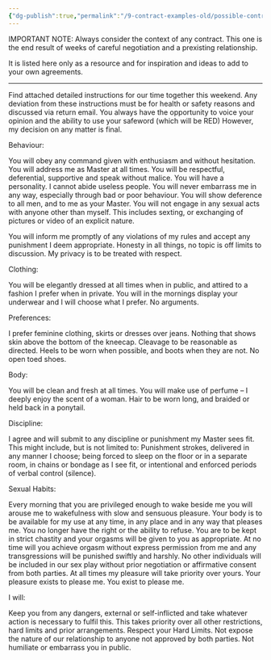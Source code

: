 ```yaml
---
{"dg-publish":true,"permalink":"/9-contract-examples-old/possible-contract-for-a-weekend-away/","updated":"2025-01-10T05:07:17.848+08:00"}
---
```



IMPORTANT NOTE: Always consider the context of any contract. This one is the end result of weeks of careful negotiation and a prexisting relationship.

It is listed here only as a resource and for inspiration and ideas to add to your own agreements.

---

Find attached detailed instructions for our time together this weekend. Any deviation from these instructions must be for health or safety reasons and discussed via return email. You always have the opportunity to voice your opinion and the ability to use your safeword (which will be RED) However, my decision on any matter is final. 

Behaviour:

You will obey any command given with enthusiasm and without hesitation.
You will address me as Master at all times.
You will be respectful, deferential, supportive and speak without malice.
You will have a personality. I cannot abide useless people.
You will never embarrass me in any way, especially through bad or poor behaviour.
You will show deference to all men, and to me as your Master.
You will not engage in any sexual acts with anyone other than myself. This includes sexting, or exchanging of pictures or video of an explicit nature.

You will inform me promptly of any violations of my rules and accept any punishment I deem appropriate.
Honesty in all things, no topic is off limits to discussion. My privacy is to be treated with respect.

Clothing:

You will be elegantly dressed at all times when in public, and attired to a fashion I prefer when in private.
You will in the mornings display your underwear and I will choose what I prefer. No arguments.

Preferences:

I prefer feminine clothing, skirts or dresses over jeans. Nothing that shows skin above the bottom of the kneecap. Cleavage to be reasonable as directed. 
Heels to be worn when possible, and boots when they are not. No open toed shoes.

Body:

You will be clean and fresh at all times.
You will make use of perfume – I deeply enjoy the scent of a woman.
Hair to be worn long, and braided or held back in a ponytail.

Discipline:

I agree and will submit to any discipline or punishment my Master sees fit.
This might include, but is not limited to: Punishment strokes, delivered in any manner I choose; being forced to sleep on the floor or in a separate room, in chains or bondage as I see fit, or intentional and enforced periods of verbal control (silence).

Sexual Habits:

Every morning that you are privileged enough to wake beside me you will arouse me to wakefulness with slow and sensuous pleasure.
Your body is to be available for my use at any time, in any place and in any way that pleases me. You no longer have the right or the ability to refuse.
You are to be kept in strict chastity and your orgasms will be given to you as appropriate. At no time will you achieve orgasm without express permission from me and any transgressions will be punished swiftly and harshly.
No other individuals will be included in our sex play without prior negotiation or affirmative consent from both parties.
At all times my pleasure will take priority over yours. Your pleasure exists to please me. You exist to please me.

I will:

Keep you from any dangers, external or self-inflicted and take whatever action is necessary to fulfil this. This takes priority over all other restrictions, hard limits and prior arrangements.
Respect your Hard Limits.
Not expose the nature of our relationship to anyone not approved by both parties.
Not humiliate or embarrass you in public.


